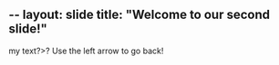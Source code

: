 --
layout: slide
title: "Welcome to our second slide!"
---
my text?>?
Use the left arrow to go back!
